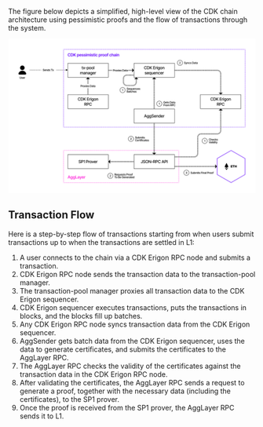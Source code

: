 The figure below depicts a simplified, high-level view of the CDK chain architecture using pessimistic proofs and the flow of transactions through the system.

![Figure: CDK Architecture](../../img/cdk/CDK-pessimistic-proof-chain.jpg)

## Transaction Flow

Here is a step-by-step flow of transactions starting from when users submit transactions up to when the transactions are settled in L1:

1. A user connects to the chain via a CDK Erigon RPC node and submits a transaction.
2. CDK Erigon RPC node sends the transaction data to the transaction-pool manager.
3. The transaction-pool manager proxies all transaction data to the CDK Erigon sequencer.
4. CDK Erigon sequencer executes transactions, puts the transactions in blocks, and the blocks fill up batches.
5. Any CDK Erigon RPC node syncs transaction data from the CDK Erigon sequencer.
6. AggSender gets batch data from the CDK Erigon sequencer, uses the data to generate certificates, and submits the certificates to the AggLayer RPC.
7. The AggLayer RPC checks the validity of the certificates against the transaction data in the CDK Erigon RPC node.
8. After validating the certificates, the AggLayer RPC sends a request to generate a proof, together with the necessary data (including the certificates), to the SP1 prover.
9. Once the proof is received from the SP1 prover, the AggLayer RPC sends it to L1.
